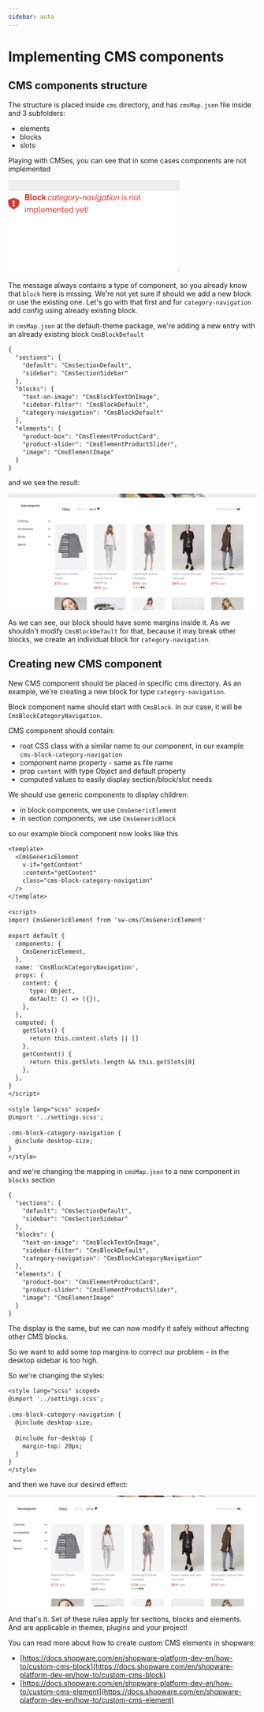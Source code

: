```yaml
---
sidebar: auto
---
```


# Implementing CMS components

## CMS components structure

The structure is placed inside `cms` directory, and has `cmsMap.json` file inside and 3 subfolders:

- elements
- blocks
- slots

Playing with CMSes, you can see that in some cases components are not implemented

![not implemented](./implementing-assets/notImplemented.png)

The message always contains a type of component, so you already know that `block` here is missing. We're not yet sure if should we add a new block or use the existing one. Let's go with that first and for `category-navigation` add config using already existing block.

in `cmsMap.json` at the default-theme package, we're adding a new entry with an already existing block `CmsBlockDefault`

``` json{9}
{
  "sections": {
    "default": "CmsSectionDefault",
    "sidebar": "CmsSectionSidebar"
  },
  "blocks": {
    "text-on-image": "CmsBlockTextOnImage",
    "sidebar-filter": "CmsBlockDefault",
    "category-navigation": "CmsBlockDefault"
  },
  "elements": {
    "product-box": "CmsElementProductCard",
    "product-slider": "CmsElementProductSlider",
    "image": "CmsElementImage"
  }
}
```

and we see the result:

![preview](./implementing-assets/preview1.png)

As we can see, our block should have some margins inside it. As we shouldn't modify `CmsBlockDefault` for that, because it may break other blocks, we create an individual block for `category-navigation`.

## Creating new CMS component

New CMS component should be placed in specific cms directory. As an example, we're creating a new block for type `category-navigation`. 

Block component name should start with `CmsBlock`. In our case, it will be `CmsBlockCategoryNavigation`.

CMS component should contain:

- root CSS class with a similar name to our component, in our example `cms-block-category-navigation`
- component name property - same as file name
- prop `content` with type Object and default property
- computed values to easily display section/block/slot needs

We should use generic components to display children:

- in block components, we use `CmsGenericElement`
- in section components, we use `CmsGenericBlock`

so our example block component now looks like this

```vue
<template>
  <CmsGenericElement
    v-if="getContent"
    :content="getContent"
    class="cms-block-category-navigation"
  />
</template>

<script>
import CmsGenericElement from 'sw-cms/CmsGenericElement'

export default {
  components: {
    CmsGenericElement,
  },
  name: 'CmsBlockCategoryNavigation',
  props: {
    content: {
      type: Object,
      default: () => ({}),
    },
  },
  computed: {
    getSlots() {
      return this.content.slots || []
    },
    getContent() {
      return this.getSlots.length && this.getSlots[0]
    },
  },
}
</script>

<style lang="scss" scoped>
@import '../settings.scss';

.cms-block-category-navigation {
  @include desktop-size;
}
</style>

```

and we're changing the mapping in `cmsMap.json` to a new component in `blocks` section

``` json{9}
{
  "sections": {
    "default": "CmsSectionDefault",
    "sidebar": "CmsSectionSidebar"
  },
  "blocks": {
    "text-on-image": "CmsBlockTextOnImage",
    "sidebar-filter": "CmsBlockDefault",
    "category-navigation": "CmsBlockCategoryNavigation"
  },
  "elements": {
    "product-box": "CmsElementProductCard",
    "product-slider": "CmsElementProductSlider",
    "image": "CmsElementImage"
  }
}
```

The display is the same, but we can now modify it safely without affecting other CMS blocks.

So we want to add some top margins to correct our problem - in the desktop sidebar is too high.

So we're changing the styles:

```vue{7-9}
<style lang="scss" scoped>
@import '../settings.scss';

.cms-block-category-navigation {
  @include desktop-size;

  @include for-desktop {
    margin-top: 20px;
  }
}
</style>
```

and then we have our desired effect:

![preview](./implementing-assets/preview2.png)

And that's it. Set of these rules apply for sections, blocks and elements. And are applicable in themes, plugins and your project!

You can read more about how to create custom CMS elements in shopware:

- [https://docs.shopware.com/en/shopware-platform-dev-en/how-to/custom-cms-block](https://docs.shopware.com/en/shopware-platform-dev-en/how-to/custom-cms-block)
- [https://docs.shopware.com/en/shopware-platform-dev-en/how-to/custom-cms-element](https://docs.shopware.com/en/shopware-platform-dev-en/how-to/custom-cms-element)